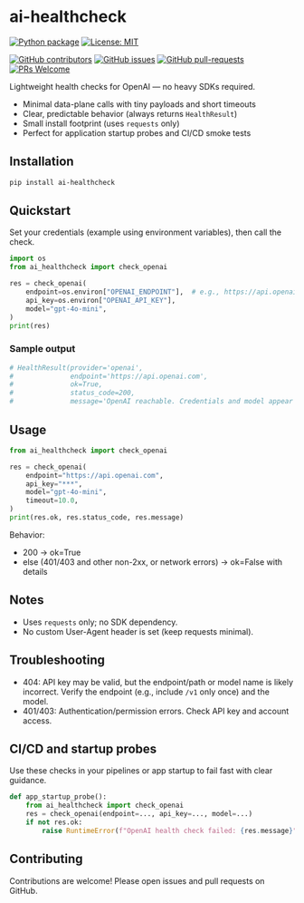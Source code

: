 # ai-healthcheck

[![Python package](https://img.shields.io/pypi/v/ai-healthcheck?color=4BA3FF)](https://pypi.org/project/ai-healthcheck/)
[![License: MIT](https://img.shields.io/github/license/skytin1004/ai-healthcheck?color=4BA3FF)](https://github.com/skytin1004/ai-healthcheck/blob/main/LICENSE)

[![GitHub contributors](https://img.shields.io/github/contributors/skytin1004/ai-healthcheck.svg)](https://GitHub.com/skytin1004/ai-healthcheck/graphs/contributors/)
[![GitHub issues](https://img.shields.io/github/issues/skytin1004/ai-healthcheck.svg)](https://GitHub.com/skytin1004/ai-healthcheck/issues/)
[![GitHub pull-requests](https://img.shields.io/github/issues-pr/skytin1004/ai-healthcheck.svg)](https://GitHub.com/skytin1004/ai-healthcheck/pulls/)
[![PRs Welcome](https://img.shields.io/badge/PRs-welcome-brightgreen.svg)](http://makeapullrequest.com)

Lightweight health checks for OpenAI — no heavy SDKs required.

- Minimal data-plane calls with tiny payloads and short timeouts
- Clear, predictable behavior (always returns `HealthResult`)
- Small install footprint (uses `requests` only)
- Perfect for application startup probes and CI/CD smoke tests

## Installation

```bash
pip install ai-healthcheck
```

## Quickstart

Set your credentials (example using environment variables), then call the check.

```python
import os
from ai_healthcheck import check_openai

res = check_openai(
    endpoint=os.environ["OPENAI_ENDPOINT"],  # e.g., https://api.openai.com
    api_key=os.environ["OPENAI_API_KEY"],
    model="gpt-4o-mini",
)
print(res)
```

### Sample output

```python
# HealthResult(provider='openai',
#              endpoint='https://api.openai.com',
#              ok=True,
#              status_code=200,
#              message='OpenAI reachable. Credentials and model appear valid.')
```

## Usage

```python
from ai_healthcheck import check_openai

res = check_openai(
    endpoint="https://api.openai.com",
    api_key="***",
    model="gpt-4o-mini",
    timeout=10.0,
)
print(res.ok, res.status_code, res.message)
```

Behavior:
- 200 -> ok=True
- else (401/403 and other non-2xx, or network errors) -> ok=False with details

## Notes

- Uses `requests` only; no SDK dependency.
- No custom User-Agent header is set (keep requests minimal).

## Troubleshooting

- 404: API key may be valid, but the endpoint/path or model name is likely incorrect. Verify the endpoint (e.g., include `/v1` only once) and the model.
- 401/403: Authentication/permission errors. Check API key and account access.

## CI/CD and startup probes

Use these checks in your pipelines or app startup to fail fast with clear guidance.

```python
def app_startup_probe():
    from ai_healthcheck import check_openai
    res = check_openai(endpoint=..., api_key=..., model=...)
    if not res.ok:
        raise RuntimeError(f"OpenAI health check failed: {res.message}")
```

## Contributing

Contributions are welcome! Please open issues and pull requests on GitHub.
